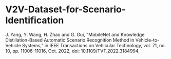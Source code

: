 # V2V-Dataset-for-Scenario-Identification

J. Yang, Y. Wang, H. Zhao and G. Gui, "MobileNet and Knowledge Distillation-Based Automatic Scenario Recognition Method in Vehicle-to-Vehicle Systems," in IEEE Transactions on Vehicular Technology, vol. 71, no. 10, pp. 11006-11016, Oct. 2022, doi: 10.1109/TVT.2022.3184994.
